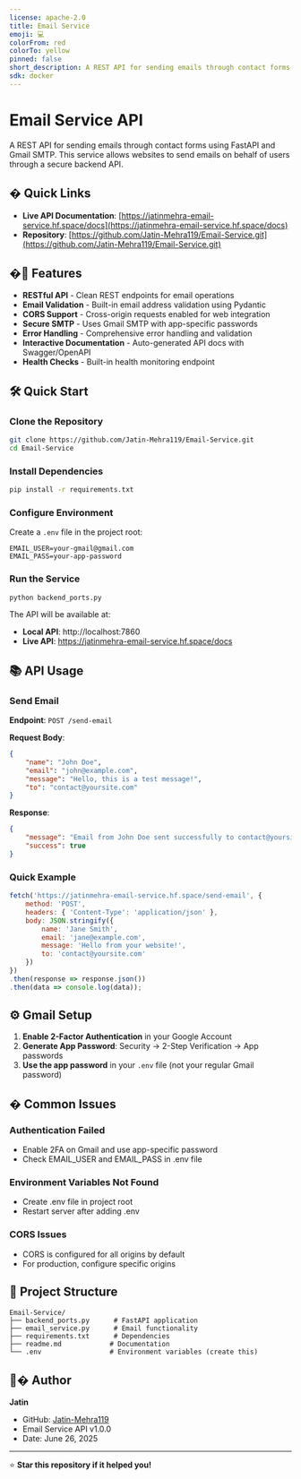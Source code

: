 ```yaml
---
license: apache-2.0
title: Email Service
emoji: 💻
colorFrom: red
colorTo: yellow
pinned: false
short_description: A REST API for sending emails through contact forms.
sdk: docker
---
```


# Email Service API

A REST API for sending emails through contact forms using FastAPI and Gmail SMTP. This service allows websites to send emails on behalf of users through a secure backend API.

## � Quick Links

- **Live API Documentation**: [https://jatinmehra-email-service.hf.space/docs](https://jatinmehra-email-service.hf.space/docs)
- **Repository**: [https://github.com/Jatin-Mehra119/Email-Service.git](https://github.com/Jatin-Mehra119/Email-Service.git)

## �🚀 Features

- **RESTful API** - Clean REST endpoints for email operations
- **Email Validation** - Built-in email address validation using Pydantic
- **CORS Support** - Cross-origin requests enabled for web integration
- **Secure SMTP** - Uses Gmail SMTP with app-specific passwords
- **Error Handling** - Comprehensive error handling and validation
- **Interactive Documentation** - Auto-generated API docs with Swagger/OpenAPI
- **Health Checks** - Built-in health monitoring endpoint

## 🛠️ Quick Start

### Clone the Repository

```bash
git clone https://github.com/Jatin-Mehra119/Email-Service.git
cd Email-Service
```

### Install Dependencies

```bash
pip install -r requirements.txt
```

### Configure Environment

Create a `.env` file in the project root:

```env
EMAIL_USER=your-gmail@gmail.com
EMAIL_PASS=your-app-password
```

### Run the Service

```bash
python backend_ports.py
```

The API will be available at:
- **Local API**: http://localhost:7860
- **Live API**: https://jatinmehra-email-service.hf.space/docs

## 📚 API Usage

### Send Email

**Endpoint**: `POST /send-email`

**Request Body**:
```json
{
    "name": "John Doe",
    "email": "john@example.com", 
    "message": "Hello, this is a test message!",
    "to": "contact@yoursite.com"
}
```

**Response**:
```json
{
    "message": "Email from John Doe sent successfully to contact@yoursite.com!",
    "success": true
}
```

### Quick Example

```javascript
fetch('https://jatinmehra-email-service.hf.space/send-email', {
    method: 'POST',
    headers: { 'Content-Type': 'application/json' },
    body: JSON.stringify({
        name: 'Jane Smith',
        email: 'jane@example.com',
        message: 'Hello from your website!',
        to: 'contact@yoursite.com'
    })
})
.then(response => response.json())
.then(data => console.log(data));
```

## ⚙️ Gmail Setup

1. **Enable 2-Factor Authentication** in your Google Account
2. **Generate App Password**: Security → 2-Step Verification → App passwords
3. **Use the app password** in your `.env` file (not your regular Gmail password)

## � Common Issues

### Authentication Failed
- Enable 2FA on Gmail and use app-specific password
- Check EMAIL_USER and EMAIL_PASS in .env file

### Environment Variables Not Found
- Create .env file in project root
- Restart server after adding .env

### CORS Issues
- CORS is configured for all origins by default
- For production, configure specific origins

## 📁 Project Structure

```
Email-Service/
├── backend_ports.py      # FastAPI application
├── email_service.py      # Email functionality
├── requirements.txt      # Dependencies
├── readme.md            # Documentation
└── .env                 # Environment variables (create this)
```

## 👨‍� Author

**Jatin**
- GitHub: [Jatin-Mehra119](https://github.com/Jatin-Mehra119)
- Email Service API v1.0.0
- Date: June 26, 2025

---

⭐ **Star this repository if it helped you!**